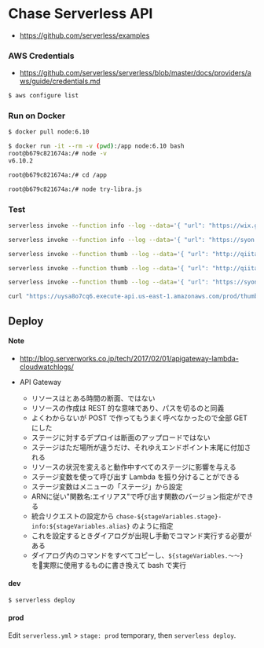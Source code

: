 Chase Serverless API
====================

- https://github.com/serverless/examples


### AWS Credentials

- https://github.com/serverless/serverless/blob/master/docs/providers/aws/guide/credentials.md

```bash
$ aws configure list
```

### Run on Docker

```bash
$ docker pull node:6.10

$ docker run -it --rm -v (pwd):/app node:6.10 bash
root@b679c821674a:/# node -v
v6.10.2

root@b679c821674a:/# cd /app

root@b679c821674a:/# node try-libra.js
```

### Test

```bash
serverless invoke --function info --log --data='{ "url": "https://wix.github.io/react-native-navigation/#/screen-api?id=poptorootparams-" }'
```

```bash
serverless invoke --function info --log --data='{ "url": "https://syon.github.io/refills/rid/1495884/" }'
```

```bash
serverless invoke --function thumb --log --data='{ "url": "http://qiita.com/clockmaker/items/2a6ba69ef6e452844adf", "pocket_id": "1698793461", "suggested": "https://qiita-image-store.s3.amazonaws.com/0/2544/8ecf3c51-3ee4-3d81-3666-8f421b2ea12a.jpeg"}'
```

```bash
serverless invoke --function thumb --log --data='{ "url": "http://qiita.com/szk3/items/298dfc8bb86ba802617f", "pocket_id": "1184649995", "suggested": "https://cdn.qiita.com/emoji/twemoji/unicode/1f617.png"}'
```

```bash
serverless invoke --function thumb --log --data='{ "url": "https://syon.github.io/refills/rid/1495884/", "pocket_id": "1761611352", "suggested": "undefined"}'
```

```bash
curl "https://uysa8o7cq6.execute-api.us-east-1.amazonaws.com/prod/thumb?url=http://yutoma233.hatenablog.com/entry/2017/04/28/073000&pocket_id=1719054137"
```

## Deploy

#### Note

- http://blog.serverworks.co.jp/tech/2017/02/01/apigateway-lambda-cloudwatchlogs/

- API Gateway
  - リソースはとある時間の断面、ではない
  - リソースの作成は REST 的な意味であり、パスを切るのと同義
  - よくわからないが POST で作ってもうまく呼べなかったので全部 GET にした
  - ステージに対するデプロイは断面のアップロードではない
  - ステージはただ場所が違うだけ、それゆえエンドポイント末尾に付加される
  - リソースの状況を変えると動作中すべてのステージに影響を与える
  - ステージ変数を使って呼び出す Lambda を振り分けることができる
  - ステージ変数はメニューの「ステージ」から設定
  - ARNに従い"関数名:エイリアス"で呼び出す関数のバージョン指定ができる
  - 統合リクエストの設定から `chase-${stageVariables.stage}-info:${stageVariables.alias}` のように指定
  - これを設定するときダイアログが出現し手動でコマンド実行する必要がある
  - ダイアログ内のコマンドをすべてコピーし、`${stageVariables.〜〜}`を実際に使用するものに書き換えて bash で実行


#### dev

```bash
$ serverless deploy
```

#### prod

Edit `serverless.yml` > `stage: prod` temporary, then `serverless deploy`.
